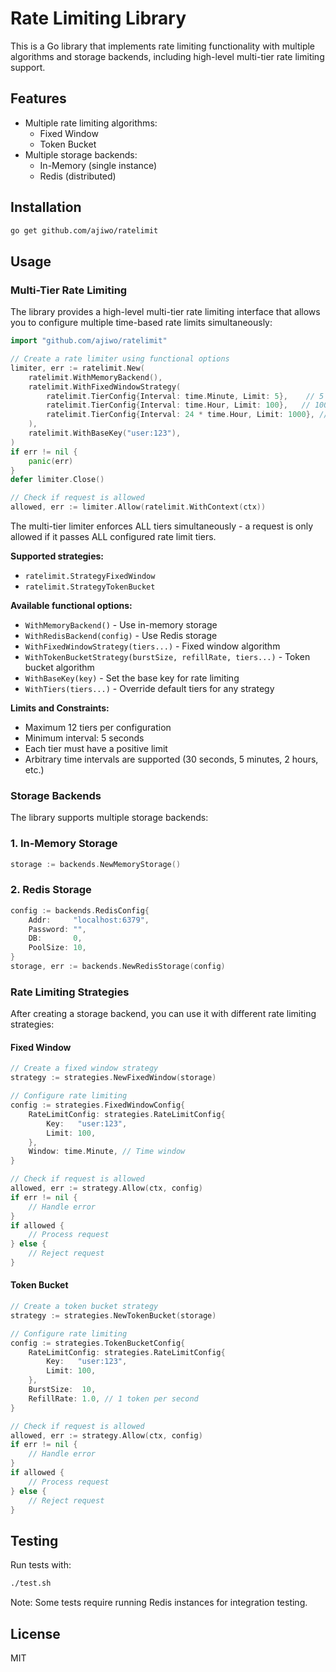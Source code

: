 # Rate Limiting Library

This is a Go library that implements rate limiting functionality with multiple algorithms and storage backends, including high-level multi-tier rate limiting support.

## Features

- Multiple rate limiting algorithms:
  - Fixed Window
  - Token Bucket
- Multiple storage backends:
  - In-Memory (single instance)
  - Redis (distributed)

## Installation

```bash
go get github.com/ajiwo/ratelimit
```

## Usage

### Multi-Tier Rate Limiting

The library provides a high-level multi-tier rate limiting interface that allows you to configure multiple time-based rate limits simultaneously:

```go
import "github.com/ajiwo/ratelimit"

// Create a rate limiter using functional options
limiter, err := ratelimit.New(
    ratelimit.WithMemoryBackend(),
    ratelimit.WithFixedWindowStrategy(
        ratelimit.TierConfig{Interval: time.Minute, Limit: 5},    // 5 requests per minute
        ratelimit.TierConfig{Interval: time.Hour, Limit: 100},   // 100 requests per hour
        ratelimit.TierConfig{Interval: 24 * time.Hour, Limit: 1000}, // 1000 requests per day
    ),
    ratelimit.WithBaseKey("user:123"),
)
if err != nil {
    panic(err)
}
defer limiter.Close()

// Check if request is allowed
allowed, err := limiter.Allow(ratelimit.WithContext(ctx))
```

The multi-tier limiter enforces ALL tiers simultaneously - a request is only allowed if it passes ALL configured rate limit tiers.

**Supported strategies:**
- `ratelimit.StrategyFixedWindow`
- `ratelimit.StrategyTokenBucket`

**Available functional options:**
- `WithMemoryBackend()` - Use in-memory storage
- `WithRedisBackend(config)` - Use Redis storage
- `WithFixedWindowStrategy(tiers...)` - Fixed window algorithm
- `WithTokenBucketStrategy(burstSize, refillRate, tiers...)` - Token bucket algorithm
- `WithBaseKey(key)` - Set the base key for rate limiting
- `WithTiers(tiers...)` - Override default tiers for any strategy

**Limits and Constraints:**
- Maximum 12 tiers per configuration
- Minimum interval: 5 seconds
- Each tier must have a positive limit
- Arbitrary time intervals are supported (30 seconds, 5 minutes, 2 hours, etc.)

### Storage Backends

The library supports multiple storage backends:

### 1. In-Memory Storage

```go
storage := backends.NewMemoryStorage()
```

### 2. Redis Storage

```go
config := backends.RedisConfig{
    Addr:     "localhost:6379",
    Password: "",
    DB:       0,
    PoolSize: 10,
}
storage, err := backends.NewRedisStorage(config)
```



### Rate Limiting Strategies

After creating a storage backend, you can use it with different rate limiting strategies:

#### Fixed Window

```go
// Create a fixed window strategy
strategy := strategies.NewFixedWindow(storage)

// Configure rate limiting
config := strategies.FixedWindowConfig{
    RateLimitConfig: strategies.RateLimitConfig{
        Key:   "user:123",
        Limit: 100,
    },
    Window: time.Minute, // Time window
}

// Check if request is allowed
allowed, err := strategy.Allow(ctx, config)
if err != nil {
    // Handle error
}
if allowed {
    // Process request
} else {
    // Reject request
}
```

#### Token Bucket

```go
// Create a token bucket strategy
strategy := strategies.NewTokenBucket(storage)

// Configure rate limiting
config := strategies.TokenBucketConfig{
    RateLimitConfig: strategies.RateLimitConfig{
        Key:   "user:123",
        Limit: 100,
    },
    BurstSize:  10,
    RefillRate: 1.0, // 1 token per second
}

// Check if request is allowed
allowed, err := strategy.Allow(ctx, config)
if err != nil {
    // Handle error
}
if allowed {
    // Process request
} else {
    // Reject request
}
```

## Testing

Run tests with:

```bash
./test.sh
```

Note: Some tests require running Redis instances for integration testing.

## License

MIT
